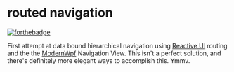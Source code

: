 # routed navigation

[![forthebadge](https://forthebadge.com/images/badges/works-on-my-machine.svg)](https://forthebadge.com)

First attempt at data bound hierarchical navigation using [Reactive UI](https://github.com/reactiveui/ReactiveUI) routing and the
the [ModernWpf](hattps://github.com/Kinnara/ModernWpf) Navigation View. This isn't a perfect solution, and there's definitely 
more elegant ways to accomplish this. Ymmv.




